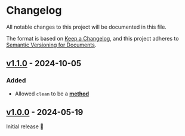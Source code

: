 # Changelog

All notable changes to this project will be documented in this file.

The format is based on [Keep a Changelog](https://keepachangelog.com/en/1.1.0/),
and this project adheres to
[Semantic Versioning for Documents](https://semverdoc.org/semverdoc.html).

## [v1.1.0] - 2024-10-05

### Added
* Allowed `clean` to be a [**method**](SPECIFICATION.md#glossary)

## [v1.0.0] - 2024-05-19

Initial release 🎉

[v1.0.0]: https://github.com/dahlia-lib/spec/releases/tag/v1.0.0
[v1.1.0]: https://github.com/dahlia-lib/spec/compare/v1.0.0...v1.1.0
